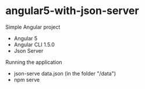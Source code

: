 # angular5-with-json-server

Simple Angular project

- Angular 5
- Angular CLI 1.5.0
- Json Server

Running the application
- json-serve data.json (in the folder "/data")
- npm serve


